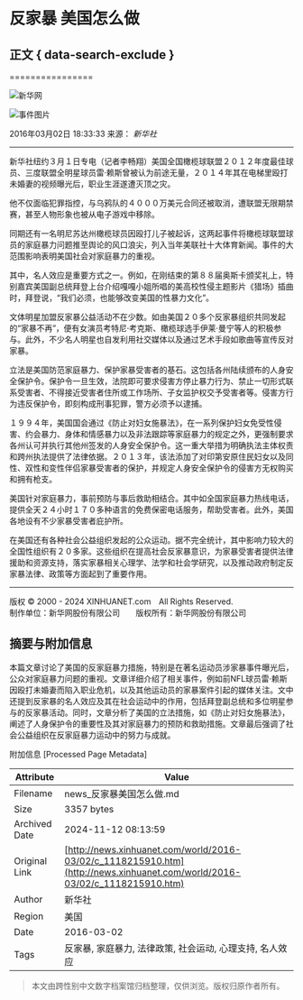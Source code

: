 # 反家暴 美国怎么做

## 正文 { data-search-exclude }

================

![新华网](http://www.xinhuanet.com/imgs2015/xhwxlogo300.jpg)

![事件图片](http://www.xinhuanet.com//world/2016-03/02/ewm_11182159101n.jpg)

2016年03月02日 18:33:33 来源： _新华社_

---

新华社纽约３月１日专电（记者李畅翔）美国全国橄榄球联盟２０１２年度最佳球员、三度联盟全明星球员雷·赖斯曾被认为前途无量，２０１４年其在电梯里殴打未婚妻的视频曝光后，职业生涯遂遭灭顶之灾。

他不仅面临犯罪指控，与乌鸦队的４０００万美元合同还被取消，遭联盟无限期禁赛，甚至人物形象也被从电子游戏中移除。

同期还有一名明尼苏达州橄榄球员因殴打儿子被起诉，这两起事件将橄榄球联盟球员的家庭暴力问题推至舆论的风口浪尖，列入当年美联社十大体育新闻。事件的大范围影响表明美国社会对家庭暴力的重视。

其中，名人效应是重要方式之一。例如，在刚结束的第８８届奥斯卡颁奖礼上，特别嘉宾美国副总统拜登上台介绍嘎嘎小姐所唱的美高校性侵主题影片《猎场》插曲时，拜登说，“我们必须，也能够改变美国的性暴力文化”。

文体明星加盟反家暴公益活动不在少数。如由美国２０多个反家暴组织共同发起的“家暴不再”，便有女演员考特尼·考克斯、橄榄球选手伊莱·曼宁等人的积极参与。此外，不少名人明星也自发利用社交媒体以及通过艺术手段如歌曲等宣传反对家暴。

立法是美国防范家庭暴力、保护家暴受害者的基石。这包括各州陆续颁布的人身安全保护令。保护令一旦生效，法院即可要求侵害方停止暴力行为、禁止一切形式联系受害者、不得接近受害者住所或工作场所、子女监护权交予受害者等。侵害方行为违反保护令，即刻构成刑事犯罪，警方必须予以逮捕。

１９９４年，美国国会通过《防止对妇女施暴法》，在一系列保护妇女免受性侵害、约会暴力、身体和情感暴力以及非法跟踪等家庭暴力的规定之外，更强制要求各州认可并执行其他州签发的人身安全保护令。这一重大举措为明确执法主体权责和跨州执法提供了法律依据。２０１３年，该法添加了对印第安原住民妇女以及同性、双性和变性伴侣家暴受害者的保护，并规定人身安全保护令的侵害方无权购买和拥有枪支。

美国针对家庭暴力，事前预防与事后救助相结合。其中如全国家庭暴力热线电话，提供全天２４小时１７０多种语言的免费保密电话服务，帮助受害者。此外，美国各地设有不少家暴受害者庇护所。

在美国还有各种社会公益组织发起的公众运动。据不完全统计，其中影响力较大的全国性组织有２０多家。这些组织在提高社会反家暴意识，为家暴受害者提供法律援助和资源支持，落实家暴相关心理学、法学和社会学研究，以及推动政府制定反家暴法律、政策等方面起到了重要作用。

---

版权 © 2000 - 2024 XINHUANET.com　All Rights Reserved.  
制作单位：新华网股份有限公司　　版权所有：新华网股份有限公司

## 摘要与附加信息

<!-- tcd_abstract -->
本篇文章讨论了美国的反家庭暴力措施，特别是在著名运动员涉家暴事件曝光后，公众对家庭暴力问题的重视。文章详细介绍了相关事件，例如前NFL球员雷·赖斯因殴打未婚妻而陷入职业危机，以及其他运动员的家暴案件引起的媒体关注。文中还提到反家暴的名人效应及其在社会运动中的作用，包括拜登副总统和多位明星参与的反家暴活动。同时，文章分析了美国的立法措施，如《防止对妇女施暴法》，阐述了人身保护令的重要性及其对家庭暴力的预防和救助措施。文章最后强调了社会公益组织在反家庭暴力运动中的努力与成就。
<!-- tcd_abstract_end -->

附加信息 [Processed Page Metadata]

| Attribute       | Value                                  |
|-----------------|----------------------------------------|
| Filename        | news_反家暴美国怎么做.md                             |
| Size            | 3357 bytes                           |
| Archived Date   | 2024-11-12 08:13:59                             |
| Original Link   | [http://news.xinhuanet.com/world/2016-03/02/c_1118215910.htm](http://news.xinhuanet.com/world/2016-03/02/c_1118215910.htm)                       |
| Author          | 新华社                               |
| Region          | 美国                               |
| Date            | 2016-03-02                                 |
| Tags            | 反家暴, 家庭暴力, 法律政策, 社会运动, 心理支持, 名人效应                                 |
>
> 本文由跨性别中文数字档案馆归档整理，仅供浏览。版权归原作者所有。
>